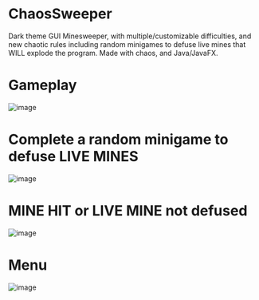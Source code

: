 # ChaosSweeper
Dark theme GUI Minesweeper, with multiple/customizable difficulties, and new chaotic rules including random minigames to defuse live mines that WILL explode the program. Made with chaos, and Java/JavaFX.


# Gameplay

![image](https://user-images.githubusercontent.com/83369455/210313003-b2757c5f-313d-426c-a1ec-8a846438abd2.png)

# Complete a random minigame to defuse LIVE MINES

![image](https://user-images.githubusercontent.com/83369455/210313060-5cc68847-2a70-4c98-9506-46483eb7cbe9.png)

# MINE HIT or LIVE MINE not defused
![image](https://user-images.githubusercontent.com/83369455/210313423-25ac8d0c-8025-4e31-9674-534662ef99f2.png)

# Menu
![image](https://user-images.githubusercontent.com/83369455/210312696-61c17200-b91d-4f9c-8778-e8ff3d87a33d.png)
